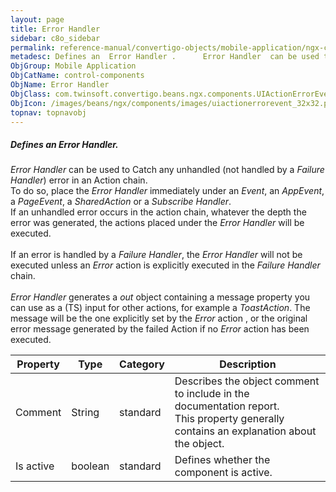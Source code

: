 ```yaml
---
layout: page
title: Error Handler
sidebar: c8o_sidebar
permalink: reference-manual/convertigo-objects/mobile-application/ngx-components/control-components/error-handler/
metadesc: Defines an  Error Handler .      Error Handler  can be used to Catch any unhandled (not handled by a  Failure Handler ) error in an Action chain. To d
ObjGroup: Mobile Application
ObjCatName: control-components
ObjName: Error Handler
ObjClass: com.twinsoft.convertigo.beans.ngx.components.UIActionErrorEvent
ObjIcon: /images/beans/ngx/components/images/uiactionerrorevent_32x32.png
topnav: topnavobj
---
```

##### Defines an <i>Error Handler</i>. 

<i>Error Handler</i> can be used to Catch any unhandled (not handled by a <i>Failure Handler</i>) error in an Action chain.<br/>To do so, place the <i>Error Handler</i> immediately under an <i>Event</i>, an <i>AppEvent</i>, a <i>PageEvent</i>, a <i>SharedAction</i> or a <i>Subscribe Handler</i>.<br/>If an unhandled error occurs in the action chain, whatever the depth the error was generated, the actions placed under the <i>Error Handler</i> will be executed. <br /><br /> If an error is handled by a <i>Failure Handler</i>, the <i>Error Handler</i> will not be executed unless an <i>Error</i> action is explicitly executed in the <i>Failure Handler</i> chain.<br /><br /><i>Error Handler</i> generates a <i>out</i> object containing a message property you can use as a (TS) input for other actions, for example a <i>ToastAction</i>. The message will be the one explicitly set by the <i>Error</i> action , or the original error message generated by the failed Action if no <i>Error</i> action has been executed.

Property | Type | Category | Description
--- | --- | --- | ---
Comment | String | standard | Describes the object comment to include in the documentation report.<br/>This property generally contains an explanation about the object.
Is active | boolean | standard | Defines whether the component is active.<br/>
